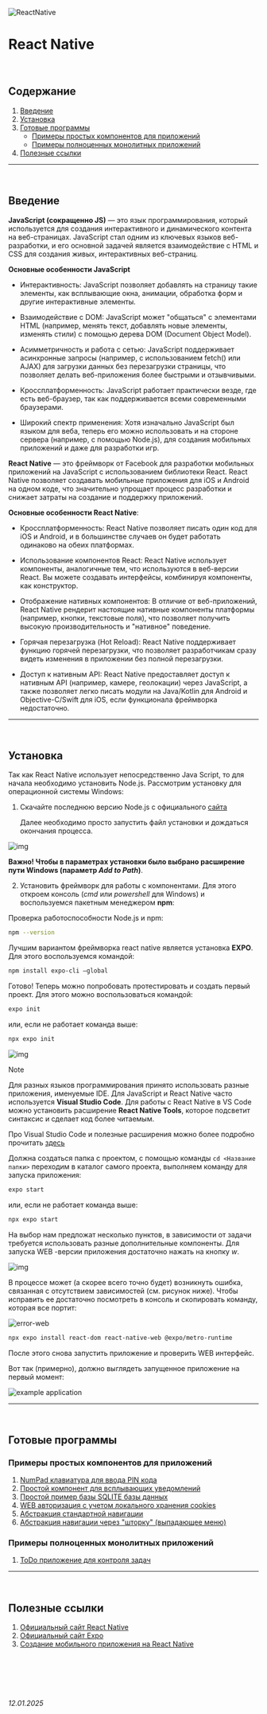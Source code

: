 ![ReactNative](../assets/ReactNative-logo.jpeg)

# **React Native**

<br>

## Содержание

1. [Введение](./README.md#введение)
2. [Установка](./README.md#установка)
3. [Готовые программы](./README.md#готовые-программы)
   - [Примеры простых компонентов для приложений](./README.md#примеры-простых-компонентов-для-приложений)
   - [Примеры полноценных монолитных приложений](./README.md#примеры-полноценных-монолитных-приложений)
4. [Полезные ссылки](./README.md#полезные-ссылки)
---

<br>

## Введение

**JavaScript (сокращенно JS)** — это язык программирования, который используется для создания интерактивного и динамического контента на веб-страницах. JavaScript стал одним из ключевых языков веб-разработки, и его основной задачей является взаимодействие с HTML и CSS для создания живых, интерактивных веб-страниц.


**Основные особенности JavaScript**
- Интерактивность: JavaScript позволяет добавлять на страницу такие элементы, как всплывающие окна, анимации, обработка форм и другие интерактивные элементы.
  
- Взаимодействие с DOM: JavaScript может "общаться" с элементами HTML (например, менять текст, добавлять новые элементы, изменять стили) с помощью дерева DOM (Document Object Model).
  
- Асимметричность и работа с сетью: JavaScript поддерживает асинхронные запросы (например, с использованием fetch() или AJAX) для загрузки данных без перезагрузки страницы, что позволяет делать веб-приложения более быстрыми и отзывчивыми.
  
- Кроссплатформенность: JavaScript работает практически везде, где есть веб-браузер, так как поддерживается всеми современными браузерами.
  
- Широкий спектр применения: Хотя изначально JavaScript был языком для веба, теперь его можно использовать и на стороне сервера (например, с помощью Node.js), для создания мобильных приложений и даже для разработки игр.

**React Native** — это фреймворк от Facebook для разработки мобильных приложений на JavaScript с использованием библиотеки React. React Native позволяет создавать мобильные приложения для iOS и Android на одном коде, что значительно упрощает процесс разработки и снижает затраты на создание и поддержку приложений.

**Основные особенности React Native**:

- Кроссплатформенность: React Native позволяет писать один код для iOS и Android, и в большинстве случаев он будет работать одинаково на обеих платформах.

- Использование компонентов React: React Native использует компоненты, аналогичные тем, что используются в веб-версии React. Вы можете создавать интерфейсы, комбинируя компоненты, как конструктор.

- Отображение нативных компонентов: В отличие от веб-приложений, React Native рендерит настоящие нативные компоненты платформы (например, кнопки, текстовые поля), что позволяет получить высокую производительность и "нативное" поведение.

- Горячая перезагрузка (Hot Reload): React Native поддерживает функцию горячей перезагрузки, что позволяет разработчикам сразу видеть изменения в приложении без полной перезагрузки.

- Доступ к нативным API: React Native предоставляет доступ к нативным API (например, камере, геолокации) через JavaScript, а также позволяет легко писать модули на Java/Kotlin для Android и Objective-C/Swift для iOS, если функционала фреймворка недостаточно.

---

<br>

## Установка

Так как React Native использует непосредственно Java Script, то для начала необходимо установить Node.js. Рассмотрим установку для операционной системы Windows:

1. Скачайте последнюю версию Node.js с официального [сайта](https://nodejs.org/en/download/prebuilt-installer)

   Далее необходимо просто запустить файл установки и дождаться окончания процесса. 

![img](../assets/img/react-native-install-nodejs.png)


**Важно! Чтобы в параметрах установки было выбрано расширение пути Windows (параметр *Add to Path*)**.

2. Установить фреймворк для работы с компонентами. Для этого откроем консоль (*cmd* или *powershell* для Windows) и воспользуемся пакетным менеджером **npm**:

Проверка работоспособности Node.js и npm:

```bash
npm --version
```

Лучшим вариантом фреймворка react native является установка **EXPO**. Для этого воспользуемся командой:

```bash
npm install expo-cli —global
```

Готово! Теперь можно попробовать протестировать и создать первый проект. Для этого можно воспользоваться командой:

```bash
expo init
```

или, если не работает команда выше:

```bash
npx expo init
```

![img](../assets/img/react-native-createproject-expoinit.png)

> [!NOTE]
> Для разных языков программирования принято использовать разные приложения, именуемые IDE. Для JavaScript и React Native часто используется **Visual Studio Code**. Для работы с React Native в VS Code можно установить расширение **React Native Tools**, которое подсветит синтаксис и сделает код более читаемым.
>
> Про Visual Studio Code и полезные расширения можно более подробно прочитать [здесь](../General/VSCode.md)

Должна создаться папка с проектом, с помощью команды `cd <Название папки>` переходим в каталог самого проекта, выполняем команду для запуска приложения:

```bash
expo start
```

или, если не работает команда выше:

```bash
npx expo start
```

На выбор нам предложат несколько пунктов, в зависимости от задачи требуется использовать разные дополнительные компоненты. Для запуска WEB -версии приложения достаточно нажать на кнопку *w*.

![img](../assets/img/react-native-install-test-npmstart.png)

В процессе может (а скорее всего точно будет) возникнуть ошибка, связанная с отсутствием зависимостей (см. рисунок ниже). Чтобы исправить ее достаточно посмотреть в консоль и скопировать команду, которая все портит:

![error-web](../assets/img/react-native-errorweb.png)

```bash
npx expo install react-dom react-native-web @expo/metro-runtime
```

После этого снова запустить приложение и проверить WEB интерфейс.

Вот так (примерно), должно выглядеть запущенное приложение на первый момент:

![example application](../assets/img/example=reactnative-applivation-web.png)

---

<br>

## Готовые программы

### Примеры простых компонентов для приложений

1. [NumPad клавиатура для ввода PIN кода](./keyBoard.md)
2. [Простой компонент для всплывающих уведомлений](./showAlertNotification.md)
3. [Простой пример базы SQLITE базы данных](./simpleDatabase.md)
4. [WEB авторизация с учетом локального хранения cookies](./Auth.md)
5. [Абстракция стандартной навигации](./Navigator.md)
6. [Абстракция навигации через "шторку" (выпадающее меню)](./Curtain.md)

### Примеры полноценных монолитных приложений

1. [ToDo приложение для контроля задач](./ToDoApp.md)

---

<br>

## Полезные ссылки

1. [Официальный сайт React Native](https://reactnative.dev/)
2. [Официальный сайт Expo](https://expo.dev/)
3. [Создание мобильного приложения на React Native](https://habr.com/ru/articles/467609/)

<br><br>
<br><br>

###### 12.01.2025